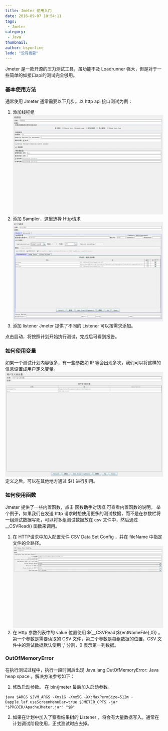 ```yaml
---
title: Jmeter 使用入门
date: 2016-09-07 10:54:11
tags:
 - Jmeter
category: 
 - Java
thumbnail: 
author: bsyonline
lede: "没有摘要"
---
```


Jmeter 是一款开源的压力测试工具，虽功能不及 Loadrunner 强大，但是对于一些简单的如接口api的测试完全够用。

### 基本使用方法
通常使用 Jmeter 通常需要以下几步。以 http api 接口测试为例：

1. 添加线程组
   ![](https://raw.githubusercontent.com/bsyonline/pic/master/20181014/%E7%BA%BF%E7%A8%8B%E7%BB%84.png)
2. 添加 Sampler，这里选择 Http请求
   ![](https://raw.githubusercontent.com/bsyonline/pic/master/20181014/HTTP%E8%AF%B7%E6%B1%82.png)
3. 添加 listener
   Jmeter 提供了不同的 Listener 可以按需求添加。

点击启动，将按照计划开始执行测试，完成后可看到报告。

### 如何使用变量
如果一个测试计划内容很多，有一些参数如 IP 等会出现多次，我们可以将这样的信息设置成用户定义变量。
![](https://raw.githubusercontent.com/bsyonline/pic/master/20181014/%E7%94%A8%E6%88%B7%E5%AE%9A%E4%B9%89%E7%9A%84%E5%8F%98%E9%87%8F.png)
定义之后，可以在其他地方通过 ${} 进行引用。

### 如何使用函数
Jmeter 提供了一些内置函数，点击 函数助手对话框 可查看内置函数的说明。
举个例子，如果我们在发送 http 请求时想使用更多的测试数据，而不是在参数栏将一组测试数据写死，可以将多组测试数据放在 csv 文件中，然后通过 \__CSVRead() 函数来调用。
1. 在 HTTP请求中加入配置元件 CSV Data Set Config ，并在 fileName 中指定文件的全路径。
   ![](https://raw.githubusercontent.com/bsyonline/pic/master/20181014/%E4%BC%81%E4%B8%9A%E5%90%8D%E5%8D%95.png)
2. 在 Http 参数列表中的 value 位置使用 ${\__CSVRead(${entNameFile},0)} 。第一个参数是需要读取的 CSV 文件，第二个参数是每组数据的位置，CSV 文件中的测试数据默认使用 ‘,’ 分割，0 表示第一列数据。

### OutOfMemoryError 
在执行测试过程中，执行一段时间后出现 Java.lang.OutOfMemoryError: Java heap space 。解决方法参考如下：
1. 修改启动参数。
   在 bin/jmeter 最后加入启动参数。
```
java $ARGS $JVM_ARGS -Xms1G -Xmx5G -XX:MaxPermSize=512m -Dapple.laf.useScreenMenuBar=true $JMETER_OPTS -jar "$PRGDIR/ApacheJMeter.jar" "$@"
```
2. 如果在计划中加入了察看结果树的 Listener ，将会有大量数据写入。通常在计划调试阶段使用，正式测试时应去掉。
